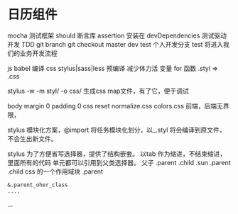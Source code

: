 # 日历组件
  mocha 测试框架
  should 断言库 assertion
  安装在 devDependencies
  测试驱动开发 TDD
  git branch
  git checkout
  master dev test  个人开发分支
  test 将进入我们的业务开发流程 

  js babel 编译 
  css stylus|sass|less
  预编译 减少体力活 变量 for 函数
  .styl => .css

  stylus -w -m styl/ -o css/
  生成css map文件，有了它，便于调试

  body margin 0 padding 0
  css reset 
  normalize.css
  colors.css
  前端，后端无界限，

  stylus 模块化方案，@import 将任务模块化划分，以_.styl 将会编译到原文件，不会生出新文件。

  stylus 为了方便省写选择器，提供了结构嵌套。
  以tab 作为缩进，不结束缩进，里面所有的代码
  单元都可以引用到父类选择器。
  父子
  .parent
    .child
      .sun
  .parent .child
  css 的一个作用域块
  .parent
    
    &.parent_oher_class
    ....
  
  ...